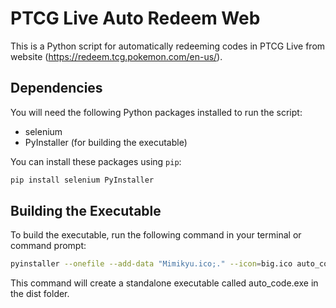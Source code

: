 # PTCG Live Auto Redeem Web

This is a Python script for automatically redeeming codes in PTCG Live from website (https://redeem.tcg.pokemon.com/en-us/).

## Dependencies

You will need the following Python packages installed to run the script:

- selenium
- PyInstaller (for building the executable)

You can install these packages using `pip`:

```bash
pip install selenium PyInstaller
```

## Building the Executable

To build the executable, run the following command in your terminal or command prompt:

```bash
pyinstaller --onefile --add-data "Mimikyu.ico;." --icon=big.ico auto_code.py
```

This command will create a standalone executable called auto_code.exe in the dist folder.

